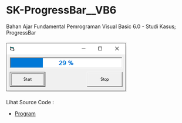 # SK-ProgressBar__VB6
Bahan Ajar Fundamental Pemrograman Visual Basic 6.0 - Studi Kasus; ProgressBar<br><br>
<img src="https://github.com/RizkyKhapidsyah/SK-ProgressBar__VB6/blob/main/result/001.PNG"><br><br>
Lihat Source Code : <br>
- <a href="https://github.com/RizkyKhapidsyah/SK-ProgressBar__VB6/blob/main/Progress.frm">Program</a>
